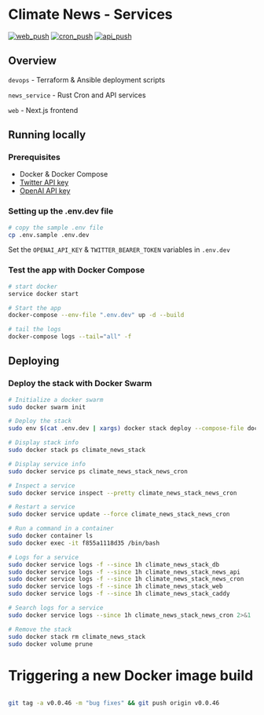 # Climate News - Services

[![web_push](https://github.com/climatenews/services/actions/workflows/news_service_web_push.yml/badge.svg)](https://github.com/climatenews/services/actions/workflows/news_service_web_push.yml) [![cron_push](https://github.com/climatenews/services/actions/workflows/news_service_cron_push.yml/badge.svg)](https://github.com/climatenews/services/actions/workflows/news_service_cron_push.yml) [![api_push](https://github.com/climatenews/services/actions/workflows/news_service_api_push.yml/badge.svg)](https://github.com/climatenews/services/actions/workflows/news_service_api_push.yml)


## Overview
`devops` - Terraform & Ansible deployment scripts

`news_service` - Rust Cron and API services

`web` - Next.js frontend

## Running locally
### Prerequisites
- Docker & Docker Compose
- [Twitter API key](https://developer.twitter.com/en/docs/authentication/oauth-2-0/bearer-tokens)
- [OpenAI API key](https://openai.com/api/)

### Setting up the .env.dev file
```bash
# copy the sample .env file 
cp .env.sample .env.dev
```
Set the `OPENAI_API_KEY` & `TWITTER_BEARER_TOKEN` variables in `.env.dev`

### Test the app with Docker Compose
```bash
# start docker
service docker start

# Start the app
docker-compose --env-file ".env.dev" up -d --build 

# tail the logs
docker-compose logs --tail="all" -f
```

## Deploying
### Deploy the stack with Docker Swarm
```bash
# Initialize a docker swarm
sudo docker swarm init 

# Deploy the stack
sudo env $(cat .env.dev | xargs) docker stack deploy --compose-file docker-compose.yaml climate_news_stack 

# Display stack info
sudo docker stack ps climate_news_stack

# Display service info
sudo docker service ps climate_news_stack_news_cron

# Inspect a service
sudo docker service inspect --pretty climate_news_stack_news_cron

# Restart a service
sudo docker service update --force climate_news_stack_news_cron

# Run a command in a container
sudo docker container ls
sudo docker exec -it f855a1118d35 /bin/bash

# Logs for a service
sudo docker service logs -f --since 1h climate_news_stack_db
sudo docker service logs -f --since 1h climate_news_stack_news_api
sudo docker service logs -f --since 1h climate_news_stack_news_cron
sudo docker service logs -f --since 1h climate_news_stack_web
sudo docker service logs -f --since 1h climate_news_stack_caddy

# Search logs for a service
sudo docker service logs --since 1h climate_news_stack_news_cron 2>&1 | grep "tweet_cron_job" 

# Remove the stack
sudo docker stack rm climate_news_stack
sudo docker volume prune

```

# Triggering a new Docker image build
```bash

git tag -a v0.0.46 -m "bug fixes" && git push origin v0.0.46

```